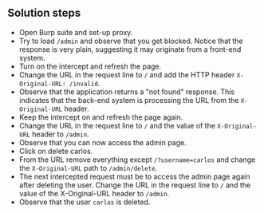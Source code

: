 ## Solution steps

- Open Burp suite and set-up proxy.
- Try to load `/admin` and observe that you get blocked. Notice that the response is very plain, suggesting it may originate from a front-end system.
- Turn on the intercept and refresh the page.
- Change the URL in the request line to `/` and add the HTTP header `X-Original-URL: /invalid`.
- Observe that the application returns a "not found" response. This indicates that the back-end system is processing the URL from the `X-Original-URL` header.
- Keep the intercept on and refresh the page again.
- Change the URL in the request line to `/` and the value of the `X-Original-URL` header to `/admin`.
- Observe that you can now access the admin page.
- Click on delete carlos.
- From the URL remove everything except `/?username=carlos` and change the `X-Original-URL` path to `/admin/delete`.
- The next intercepted request must be to access the admin page again after deleting the user. Change the URL in the request line to `/` and the value of the X-Original-URL header to `/admin`.
- Observe that the user `carlos` is deleted.
